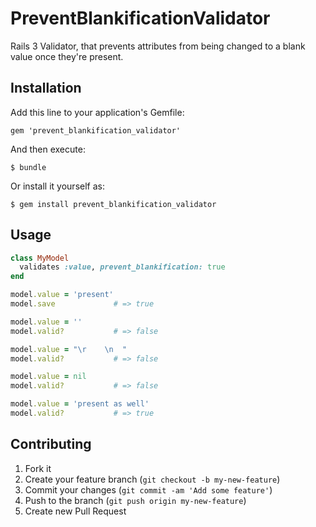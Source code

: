 # PreventBlankificationValidator

Rails 3 Validator, that prevents attributes from being changed to a blank value
once they're present.

## Installation

Add this line to your application's Gemfile:

    gem 'prevent_blankification_validator'

And then execute:

    $ bundle

Or install it yourself as:

    $ gem install prevent_blankification_validator

## Usage

```ruby
class MyModel
  validates :value, prevent_blankification: true
end

model.value = 'present'
model.save             # => true

model.value = ''
model.valid?           # => false

model.value = "\r    \n  "
model.valid?           # => false

model.value = nil
model.valid?           # => false

model.value = 'present as well'
model.valid?           # => true

```

## Contributing

1. Fork it
2. Create your feature branch (`git checkout -b my-new-feature`)
3. Commit your changes (`git commit -am 'Add some feature'`)
4. Push to the branch (`git push origin my-new-feature`)
5. Create new Pull Request
